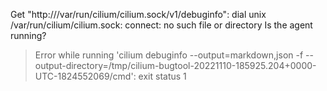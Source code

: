 Get "http:///var/run/cilium/cilium.sock/v1/debuginfo": dial unix /var/run/cilium/cilium.sock: connect: no such file or directory
Is the agent running?
> Error while running 'cilium debuginfo --output=markdown,json -f --output-directory=/tmp/cilium-bugtool-20221110-185925.204+0000-UTC-1824552069/cmd':  exit status 1

